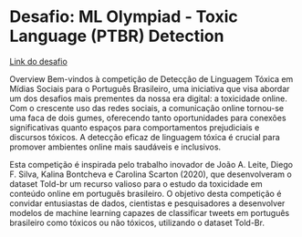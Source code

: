 # Desafio: ML Olympiad - Toxic Language (PTBR) Detection

<a href="https://www.kaggle.com/competitions/ml-olympiad-toxic-language-ptbr-detection" target="blank">Link do desafio</a>

Overview
Bem-vindos à competição de Detecção de Linguagem Tóxica em Mídias Sociais para o Português Brasileiro, uma iniciativa que visa abordar um dos desafios mais prementes da nossa era digital: a toxicidade online. Com o crescente uso das redes sociais, a comunicação online tornou-se uma faca de dois gumes, oferecendo tanto oportunidades para conexões significativas quanto espaços para comportamentos prejudiciais e discursos tóxicos. A detecção eficaz de linguagem tóxica é crucial para promover ambientes online mais saudáveis e inclusivos.

Esta competição é inspirada pelo trabalho inovador de João A. Leite, Diego F. Silva, Kalina Bontcheva e Carolina Scarton (2020), que desenvolveram o dataset Told-br um recurso valioso para o estudo da toxicidade em conteúdo online em português brasileiro. O objetivo desta competição é convidar entusiastas de dados, cientistas e pesquisadores a desenvolver modelos de machine learning capazes de classificar tweets em português brasileiro como tóxicos ou não tóxicos, utilizando o dataset Told-Br.

